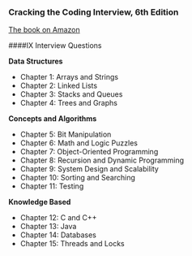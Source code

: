 ### Cracking the Coding Interview, 6th Edition

[The book on Amazon](http://www.amazon.com/gp/product/0984782850?keywords=Cracking-Coding-Interview-6th-Programming&qid=1455613879&ref_=sr_1_1&sr=8-1)

####IX Interview Questions

**Data Structures**

* Chapter 1: Arrays and Strings
* Chapter 2: Linked Lists
* Chapter 3: Stacks and Queues
* Chapter 4: Trees and Graphs

**Concepts and Algorithms**

* Chapter 5: Bit Manipulation
* Chapter 6: Math and Logic Puzzles
* Chapter 7: Object-Oriented Programming
* Chapter 8: Recursion and Dynamic Programming
* Chapter 9: System Design and Scalability
* Chapter 10: Sorting and Searching
* Chapter 11: Testing

**Knowledge Based**

* Chapter 12: C and C++
* Chapter 13: Java
* Chapter 14: Databases
* Chapter 15: Threads and Locks
